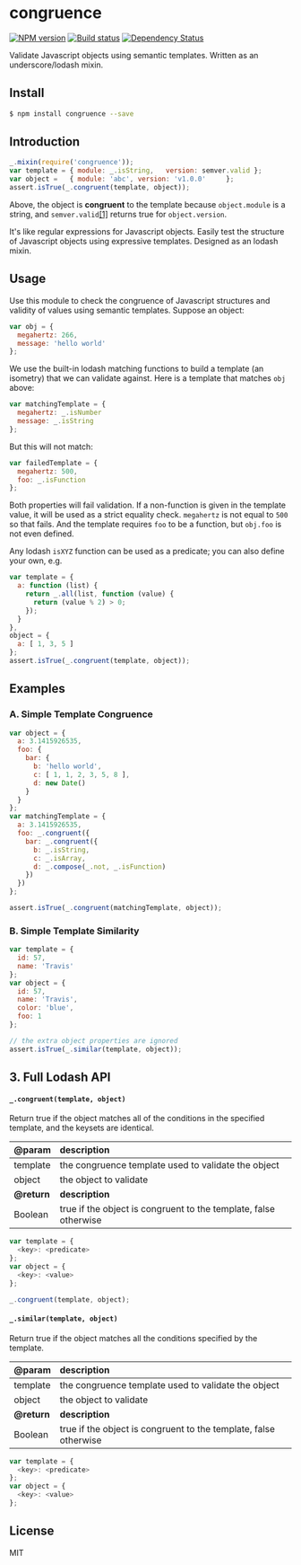 congruence
==========

[![NPM version][npm-image]][npm-url]
[![Build status][travis-image]][travis-url]
[![Dependency Status][daviddm-image]][daviddm-url]

Validate Javascript objects using semantic templates. Written as an underscore/lodash mixin.

## Install

```sh
$ npm install congruence --save
```

## Introduction

```js
_.mixin(require('congruence'));
var template = { module: _.isString,   version: semver.valid };
var object =   { module: 'abc', version: 'v1.0.0'     };
assert.isTrue(_.congruent(template, object));
```

Above, the object is **congruent** to the template because `object.module` is a
string, and `semver.valid`[[1]](https://www.npmjs.org/package/semver) returns
true for `object.version`.
    
It's like regular expressions for Javascript objects. Easily test the structure
of Javascript objects using expressive templates. Designed as an lodash mixin.

## Usage

Use this module to check the congruence of Javascript structures and validity
of values using semantic templates. Suppose an object:

```js
var obj = {
  megahertz: 266,
  message: 'hello world'
};
```

We use the built-in lodash matching functions to build a template
(an isometry) that we can validate against. Here is a template that matches
`obj` above:

```js
var matchingTemplate = {
  megahertz: _.isNumber
  message: _.isString
};
```

But this will not match:
  
```js
var failedTemplate = {
  megahertz: 500,
  foo: _.isFunction
};
```

Both properties will fail validation. 
If a non-function is given in the template value, it will be used as a strict
equality check. `megahertz` is not equal to `500` so that fails. And the
template requires `foo` to be a function, but `obj.foo` is not even defined.


Any lodash `isXYZ` function can be used as a predicate; you can also define your own, e.g.
        
```js
var template = {
  a: function (list) {
    return _.all(list, function (value) {
      return (value % 2) > 0;
    });
  }
},
object = {
  a: [ 1, 3, 5 ]
};
assert.isTrue(_.congruent(template, object));
```

## Examples

### A. Simple Template Congruence
  
```js
var object = {
  a: 3.1415926535,
  foo: {
    bar: {
      b: 'hello world',
      c: [ 1, 1, 2, 3, 5, 8 ],
      d: new Date()
    }
  }
};
var matchingTemplate = {
  a: 3.1415926535,
  foo: _.congruent({
    bar: _.congruent({
      b: _.isString,
      c: _.isArray,
      d: _.compose(_.not, _.isFunction)
    })
  })
};

assert.isTrue(_.congruent(matchingTemplate, object));
```

### B. Simple Template Similarity

```js
var template = {
  id: 57,
  name: 'Travis'
};
var object = {
  id: 57,
  name: 'Travis',
  color: 'blue',
  foo: 1
};

// the extra object properties are ignored
assert.isTrue(_.similar(template, object));
```

## 3. Full Lodash API

#### `_.congruent(template, object)`
Return true if the object matches all of the conditions in the specified template, and the keysets are identical.

| @param | description
|:--|:--|
| template | the congruence template used to validate the object
| object | the object to validate
| **@return** | **description**
| Boolean | true if the object is congruent to the template, false otherwise

```js
var template = {
  <key>: <predicate>
};
var object = {
  <key>: <value>
};

_.congruent(template, object);
```
        
#### `_.similar(template, object)`
Return true if the object matches all the conditions specified by the template.

| @param | description
|:--|:--|
| template | the congruence template used to validate the object
| object | the object to validate
| **@return** | **description**
| Boolean | true if the object is congruent to the template, false otherwise

```js
var template = {
  <key>: <predicate>
};
var object = {
  <key>: <value>
};
```

## License
MIT

[npm-image]: https://img.shields.io/npm/v/congruence.svg?style=flat-square
[npm-url]: https://npmjs.org/package/congruence
[travis-image]: https://img.shields.io/travis/tjwebb/congruence.svg?style=flat-square
[travis-url]: https://travis-ci.org/tjwebb/congruence
[daviddm-image]: http://img.shields.io/david/tjwebb/congruence.svg?style=flat-square
[daviddm-url]: https://david-dm.org/tjwebb/congruence
